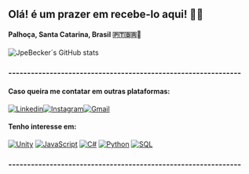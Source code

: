 ## Olá! é um prazer em recebe-lo aqui! ✋🏻
#### Palhoça, Santa Catarina, Brasil 🇵🇹🇧🇷📍
![JpeBecker´s GitHub stats](https://github-readme-stats.vercel.app/api?username=jpebecker&show_icons=true&theme=radical)

### --------------------------------------------------------------  
#### Caso queira me contatar em outras plataformas:
[![Linkedin](https://img.shields.io/badge/LinkedIn-0077B5?style=for-the-badge&logo=linkedin&logoColor=white)](www.linkedin.com/in/jpebecker)[![Instagram](https://img.shields.io/badge/Instagram-E4405F?style=for-the-badge&logo=instagram&logoColor=white)](https://www.instagram.com/schneider.jp?igsh=MTBsMnF2cWQ2ejdidQ==)[![Gmail](https://img.shields.io/badge/Gmail-D14836?style=for-the-badge&logo=gmail&logoColor=white)](mailto:jpebecker@gmail.com)
#### Tenho interesse em:
[![Unity](https://img.shields.io/badge/Unity-100000?style=for-the-badge&logo=unity&logoColor=white)](https://unity.com/pt)
[![JavaScript](https://img.shields.io/badge/JavaScript-323330?style=for-the-badge&logo=javascript&logoColor=F7DF1E)]()
[![C#](https://img.shields.io/badge/C%23-239120?style=for-the-badge&logo=c-sharp&logoColor=white)]()
[![Python](https://img.shields.io/badge/Python-3776AB?style=for-the-badge&logo=python&logoColor=white)](https://www.anaconda.com/download)
[![SQL](https://img.shields.io/badge/MySQL-00000F?style=for-the-badge&logo=mysql&logoColor=white)](https://www.mysql.com/)
### --------------------------------------------------------------  

